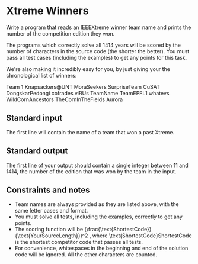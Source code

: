 # Xtreme Winners

Write a program that reads an IEEEXtreme winner team name and prints the number of the competition edition they won.

The programs which correctly solve all 1414 years will be scored by the number of characters in the source code (the shorter the better). You must pass all test cases (including the examples) to get any points for this task.

We're also making it incredibly easy for you, by just giving your the chronological list of winners:

Team 1
Knapsackers@UNT
MoraSeekers
SurpriseTeam
CuSAT
DongskarPedongi
cofrades
viRUs
TeamName
TeamEPFL1
whatevs
WildCornAncestors
TheCornInTheFields
Aurora


## Standard input
The first line will contain the name of a team that won a past Xtreme.

## Standard output
The first line of your output should contain a single integer between 11 and 1414, the number of the edition that was won by the team in the input.

## Constraints and notes
- Team names are always provided as they are listed above, with the same letter cases and format.
- You must solve all tests, including the examples, correctly to get any points.
- The scoring function will be (\frac{\text{ShortestCode}}{\text{YourSourceLength}})^2 , where \text{ShortestCode}ShortestCode is the shortest competitor code that passes all tests.
- For convenience, whitespaces in the beginning and end of the solution code will be ignored. All the other characters are counted.